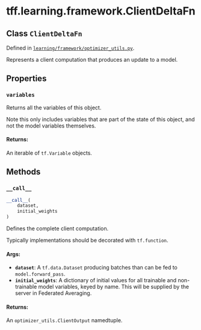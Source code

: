 <div itemscope itemtype="http://developers.google.com/ReferenceObject">
<meta itemprop="name" content="tff.learning.framework.ClientDeltaFn" />
<meta itemprop="path" content="Stable" />
<meta itemprop="property" content="variables"/>
<meta itemprop="property" content="__call__"/>
</div>

# tff.learning.framework.ClientDeltaFn

## Class `ClientDeltaFn`

Defined in
[`learning/framework/optimizer_utils.py`](http://github.com/tensorflow/federated/tree/master/tensorflow_federated/python/learning/framework/optimizer_utils.py).

Represents a client computation that produces an update to a model.

## Properties

<h3 id="variables"><code>variables</code></h3>

Returns all the variables of this object.

Note this only includes variables that are part of the state of this object,
and not the model variables themselves.

#### Returns:

An iterable of `tf.Variable` objects.



## Methods

<h3 id="__call__"><code>__call__</code></h3>

``` python
__call__(
    dataset,
    initial_weights
)
```

Defines the complete client computation.

Typically implementations should be decorated with `tf.function`.

#### Args:

* <b>`dataset`</b>: A `tf.data.Dataset` producing batches than can be fed to
    `model.forward_pass`.
* <b>`initial_weights`</b>: A dictionary of initial values for all trainable and
    non-trainable model variables, keyed by name. This will be supplied by
    the server in Federated Averaging.


#### Returns:

An `optimizer_utils.ClientOutput` namedtuple.




